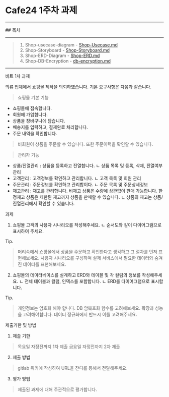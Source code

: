 # Cafe24 1주차 과제

<hr>
## 목차

<hr>

> 01. Shop-usecase-diagram - <a href='./Shop-usecase-diagram/shop-usecase.md'>Shop-Usecase.md</a>
> 02. Shop-Storyboard -  <a href='./Shop-Storyboard/Shop-Storyboard.md'>Shop-Storyboard.md</a>
> 03. Shop-ERD-Diagram -  <a href='./Shop-ERD-Diagram/Shop-ERD.md'>Shop-ERD.md</a>
> 04. Shop-DB-Encryption -  <a href='./Shop-DB-Encryption/db-encryption.md'>db-encryption.md</a>

<hr>


비트 1차 과제

의류 업체에서 쇼핑몰 제작을 의뢰하였습니다.
기본 요구사항은 다음과 같습니다.

> 쇼핑몰 기본 기능
 - 쇼핑몰에 접속합니다.
 - 회원에 가입합니다.
 - 상품을 장바구니에 담습니다.
 - 배송지를 입력하고, 결제완료 처리합니다.
 - 주문 내역을 확인합니다.
 > 비회원이 상품을 주문할 수 있습니다. 또한 주문이력을 확인할 수 있습니다.

> 관리자 기능
 - 상품/진열관리 : 상품을 등록하고 진열합니다.
   ㄴ 상품 목록 및 등록, 삭제, 진열여부 관리
 - 고객관리 : 고객정보를 확인하고 관리합니다.
   ㄴ 고객 목록 및 회원 관리
 - 주문관리 : 주문정보를 확인하고 관리합이다.
   ㄴ 주문 목록 및 주문상세정보
 - 재고관리 : 재고를 관리합니다. 비재고 상품은 수량에 상관없이 판매 가능합니다. 한정재고 상품은 제한된 재고까지 상품을 판매할 수 있습니다.
   ㄴ 상품의 재고는 상품/진열관리에서 확인할 수 있습니다.


과제
1. 쇼핑몰 고객의 사용자 시나리오를 작성해주세요.
 ㄴ 순서도와 같이 다이어그램으로 표시하여 주세요.

Tip.
> 머리속에서 쇼핑몰에서 상품을 주문하고 확인한다고 생각하고 그 절차를 먼저 표현해보세요.
> 사용자 시나리오를 구성하며 실제 서비스에서 필요한 데이터와 숨겨진 데이터를 표현해보세요.

2. 쇼핑몰의 데이터베이스를 설계하고 ERD와 테이블 및 각 컬럼의 정보를 작성해주세요.
 ㄴ 전체 테이블과 컬럼, 인덱스를 포함합니다.
 ㄴ ERD를 다이어그램으로 표시합니다.

Tip.
> 개인정보는 암호화 해야 합니다. DB 암복호화 함수를 고려해보세요.
> 확장과 성능을 고려해야합니다. 데이터 정규화에서 반드시 이를 고려해주세요.


제출기한 및 방법

1. 제출 기한
> 목요일 자정전까지 1차 제출
> 금요일 자정전까지 2차 제출

2. 제출 방법
> gitlab 위키에 작성하여 URL을 잔디를 통해서 전달해주세요.

3. 평가 방법
> 제출된 과제에 대해 주관적으로 평가합니다.
